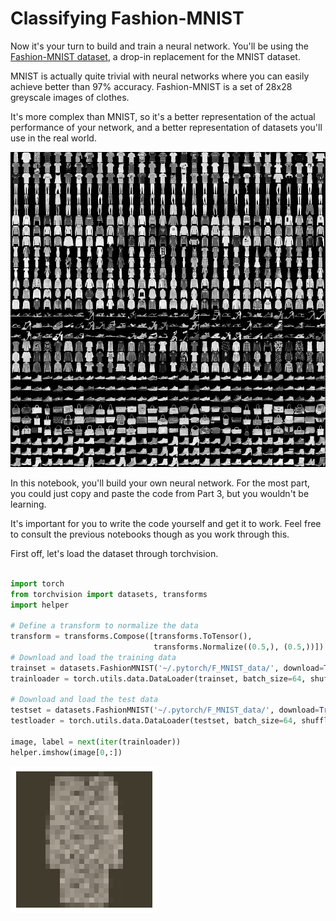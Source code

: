 # Classifying Fashion-MNIST

Now it's your turn to build and train a neural network. You'll be using the [Fashion-MNIST dataset](https://github.com/zalandoresearch/fashion-mnist), a drop-in replacement for the MNIST dataset.

MNIST is actually quite trivial with neural networks where you can easily achieve better than 97% accuracy. Fashion-MNIST is a set of 28x28 greyscale images of clothes.

It's more complex than MNIST, so it's a better representation of the actual performance of your network, and a better representation of datasets you'll use in the real world.

![fashsion](../img/fs.png)

In this notebook, you'll build your own neural network. For the most part, you could just copy and paste the code from Part 3, but you wouldn't be learning.

It's important for you to write the code yourself and get it to work. Feel free to consult the previous notebooks though as you work through this.

First off, let's load the dataset through torchvision.

```py

import torch
from torchvision import datasets, transforms
import helper

# Define a transform to normalize the data
transform = transforms.Compose([transforms.ToTensor(),
                                transforms.Normalize((0.5,), (0.5,))])
# Download and load the training data
trainset = datasets.FashionMNIST('~/.pytorch/F_MNIST_data/', download=True, train=True, transform=transform)
trainloader = torch.utils.data.DataLoader(trainset, batch_size=64, shuffle=True)

# Download and load the test data
testset = datasets.FashionMNIST('~/.pytorch/F_MNIST_data/', download=True, train=False, transform=transform)
testloader = torch.utils.data.DataLoader(testset, batch_size=64, shuffle=True)

image, label = next(iter(trainloader))
helper.imshow(image[0,:])

```

![fmist](../img/fminst.png)


